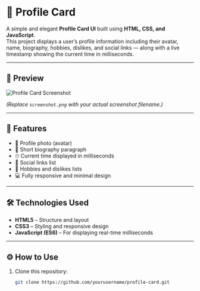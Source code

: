 # 🪪 Profile Card

A simple and elegant **Profile Card UI** built using **HTML, CSS, and JavaScript**.  
This project displays a user’s profile information including their avatar, name, biography, hobbies, dislikes, and social links — along with a live timestamp showing the current time in milliseconds.

---

## 📸 Preview
![Profile Card Screenshot](/assets/screenshot(497).png)

*(Replace `screenshot.png` with your actual screenshot filename.)*

---

## 🧱 Features
- 🧍 Profile photo (avatar)  
- 📝 Short biography paragraph  
- ⏱ Current time displayed in milliseconds  
- 🔗 Social links list  
- 🎯 Hobbies and dislikes lists  
- 💻 Fully responsive and minimal design  

---

## 🛠️ Technologies Used
- **HTML5** – Structure and layout  
- **CSS3** – Styling and responsive design  
- **JavaScript (ES6)** – For displaying real-time milliseconds  

---

## ⚙️ How to Use
1. Clone this repository:
   ```bash
   git clone https://github.com/yourusername/profile-card.git
